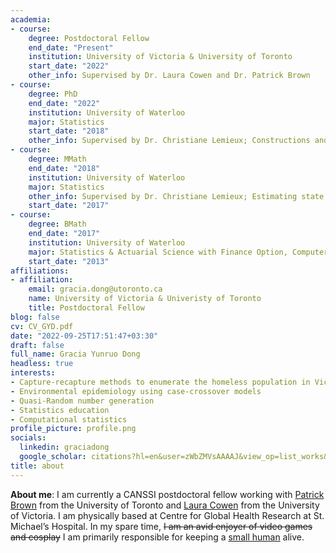 ```yaml
---
academia:
- course:
    degree: Postdoctoral Fellow
    end_date: "Present"
    institution: University of Victoria & University of Toronto
    start_date: "2022"
    other_info: Supervised by Dr. Laura Cowen and Dr. Patrick Brown
- course:
    degree: PhD
    end_date: "2022"
    institution: University of Waterloo
    major: Statistics
    start_date: "2018"
    other_info: Supervised by Dr. Christiane Lemieux; Constructions and applications of quasi-random point sets with negative dependence
- course:
    degree: MMath
    end_date: "2018"
    institution: University of Waterloo
    major: Statistics
    other_info: Supervised by Dr. Christiane Lemieux; Estimating state space parameters using quasi-Monte Carlo methods
    start_date: "2017"
- course:
    degree: BMath
    end_date: "2017"
    institution: University of Waterloo
    major: Statistics & Actuarial Science with Finance Option, Computer Science Minor, Co-op
    start_date: "2013"
affiliations:
- affiliation:
    email: gracia.dong@utoronto.ca
    name: University of Victoria & Univeristy of Toronto
    title: Postdoctoral Fellow
blog: false
cv: CV_GYD.pdf
date: "2022-09-25T17:51:47+03:30"
draft: false
full_name: Gracia Yunruo Dong
headless: true
interests:
- Capture-recapture methods to enumerate the homeless population in Victoria
- Environmental epidemiology using case-crossover models
- Quasi-Random number generation
- Statistics education
- Computational statistics
profile_picture: profile.png
socials:
  linkedin: graciadong
  google_scholar: citations?hl=en&user=zWbZMVsAAAAJ&view_op=list_works&sortby=pubdate
title: about
---
```


**About me**: I am currently a CANSSI postdoctoral fellow working with [Patrick Brown](https://www.statistics.utoronto.ca/people/directories/all-faculty/patrick-brown) from the University of Toronto and [Laura Cowen](https://www.uvic.ca/science/math-statistics/people/home/faculty/cowen_laura.php) from the University of Victoria. I am physically based at Centre for Global Health Research at St. Michael’s Hospital. In my spare time, ~~I am an avid enjoyer of video games and cosplay~~ I am primarily responsible for keeping a [small human](https://www.instagram.com/markusdong22/) alive.
